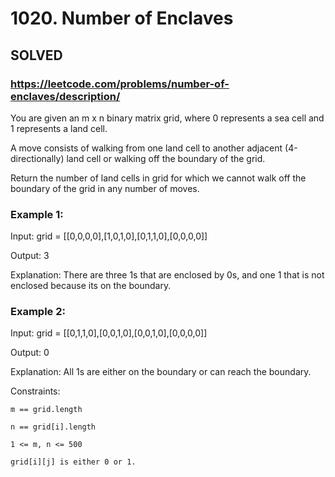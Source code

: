 # 1020. Number of Enclaves

## SOLVED
### https://leetcode.com/problems/number-of-enclaves/description/
You are given an m x n binary matrix grid, where 0 represents a sea cell and 1 represents a land cell.



A move consists of walking from one land cell to another adjacent (4-directionally) land cell or walking off the boundary of the grid.



Return the number of land cells in grid for which we cannot walk off the boundary of the grid in any number of moves.





### Example 1:





Input: grid = [[0,0,0,0],[1,0,1,0],[0,1,1,0],[0,0,0,0]]


Output: 3



Explanation: There are three 1s that are enclosed by 0s, and one 1 that is not enclosed because its on the boundary.





### Example 2:





Input: grid = [[0,1,1,0],[0,0,1,0],[0,0,1,0],[0,0,0,0]]


Output: 0



Explanation: All 1s are either on the boundary or can reach the boundary.







Constraints:





	m == grid.length

	n == grid[i].length

	1 <= m, n <= 500

	grid[i][j] is either 0 or 1.



